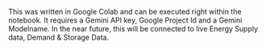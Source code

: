 This was written in Google Colab and can be executed right within the notebook. 
It requires a Gemini API key, Google Project Id and a Gemini Modelname.
In the near future, this will be connected to live Energy Supply data, Demand & Storage Data.
